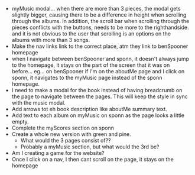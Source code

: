 <!-- TO DO -->
- myMusic modal... when there are more than 3 pieces, the modal gets slightly bigger, causing there to be a difference in height when scrolling through the albums. In addition, the scroll bar when scrolling through the pieces conflicts with the buttons, needs to be more to the righthandside. and it is not obvious to the user that scrolling is an options on the albums with more than 3 songs.
- Make the nav links link to the correct place, atm they link to benSpooner homepage
- when I navigate between benSpooner and sponn, it doesn't always jump to the homepage, it stays on the part of the screen that it was on before... eg... on benSpooner if I'm on the aboutMe page and I click on sponn, it navigates to the myMusic page instead of the sponn homepage.
- I need to make a modal for the book instead of having breadcrumb on the page to navigate between the pages. This will keep the style in sync with the music modal.
- Add arrows tot eh book description like aboutMe summary text.
- Add text to each album on myMusic on sponn as the page looks a little empty.
- Complete the myScores section on sponn
- Create a whole new version with green and pine.
  - What would the 3 pages consist of??
  - Probably a myMusic section, but what would the 3rd be?
- Am I creating a game for the website?
- Once I click on a nav, I then cant scroll on the page, it stays on the homepage